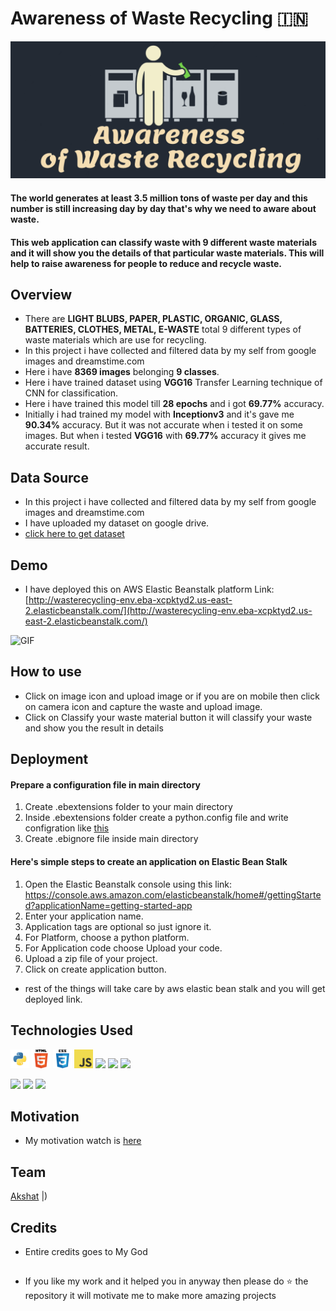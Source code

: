 # Awareness of Waste Recycling :india:
![GIF](static/images/awareness_of_waste_recycling.png)

#### The world generates at least 3.5 million tons of waste per day and this number is still increasing day by day that's why we need to aware about waste.
#### This web application can classify waste with 9 different waste materials and it will show you the details of that particular waste materials. This will help to raise awareness for people to reduce and recycle waste.

## Overview
- There are **LIGHT BLUBS, PAPER, PLASTIC, ORGANIC, GLASS, BATTERIES, CLOTHES, METAL, E-WASTE** total 9 different types of waste materials which are use for recycling.
- In this project i have collected and filtered data by my self from google images and dreamstime.com
- Here i have **8369 images** belonging **9 classes**.
- Here i have trained dataset using **VGG16** Transfer Learning technique of CNN for classification.
- Here i have trained this model till **28 epochs** and i got **69.77%** accuracy.
- Initially i had trained my model with **Inceptionv3** and it's gave me **90.34%** accuracy. But it was not accurate when i tested it on some images. But when i tested **VGG16** with **69.77%** accuracy it gives me accurate result.

## Data Source
- In this project i have collected and filtered data by my self from google images and dreamstime.com
- I have uploaded my dataset on google drive. 
- [click here to get dataset](https://drive.google.com/drive/folders/1P-0X6wDHyAZunuM8C2mO8wtLUyavrjjF?usp=sharing)

## Demo
- I have deployed this on AWS Elastic Beanstalk platform
Link: [http://wasterecycling-env.eba-xcpktyd2.us-east-2.elasticbeanstalk.com/](http://wasterecycling-env.eba-xcpktyd2.us-east-2.elasticbeanstalk.com/)

![GIF](readme_resources/projectDemo.gif)

## How to use
- Click on image icon and upload image or if you are on mobile then click on camera icon and capture the waste and upload image.
- Click on Classify your waste material button it will classify your waste and show you the result in details

## Deployment
#### Prepare a configuration file in main directory
1. Create .ebextensions folder to your main directory
2. Inside .ebextensions folder create a python.config file and write configration like [this](https://github.com/jaysoftic/awareness-of-waste-recycling/blob/master/.ebextensions/python.config)
3. Create .ebignore file inside main directory

#### Here's simple steps to create an application on Elastic Bean Stalk
1. Open the Elastic Beanstalk console using this link: https://console.aws.amazon.com/elasticbeanstalk/home#/gettingStarted?applicationName=getting-started-app
2. Enter your application name.
3. Application tags are optional so just ignore it.
4. For Platform, choose a python platform.
5. For Application code choose Upload your code.
6. Upload a zip file of your project.
7. Click on create application button.

- rest of the things will take care by aws elastic bean stalk and you will get deployed link.

## Technologies Used
<code><img height="30" src="https://raw.githubusercontent.com/github/explore/80688e429a7d4ef2fca1e82350fe8e3517d3494d/topics/python/python.png"></code>
<code><img height="30" src="https://raw.githubusercontent.com/github/explore/80688e429a7d4ef2fca1e82350fe8e3517d3494d/topics/html/html.png"></code>
<code><img height="30" src="https://raw.githubusercontent.com/github/explore/80688e429a7d4ef2fca1e82350fe8e3517d3494d/topics/css/css.png"></code>
<code><img height="30" src="https://raw.githubusercontent.com/github/explore/80688e429a7d4ef2fca1e82350fe8e3517d3494d/topics/javascript/javascript.png"></code>
<code><img height="30" src="https://github.com/tomchen/stack-icons/raw/master/logos/bootstrap.svg"></code>
<code><img height="30" src="https://symbols.getvecta.com/stencil_80/56_flask.3a79b5a056.jpg"></code>
<code><img height="30" src="https://d1.awsstatic.com/icons/console_elasticbeanstalk_icon.0f7eb0140e1ef6c718d3f806beb7183d06756901.png"></code>

<code><img height="30" src="https://raw.githubusercontent.com/numpy/numpy/7e7f4adab814b223f7f917369a72757cd28b10cb/branding/icons/numpylogo.svg"></code>
<code><img height="30" src="https://matplotlib.org/_static/logo2.svg"></code>
<code><img height="30" src="https://upload.wikimedia.org/wikipedia/commons/1/11/TensorFlowLogo.svg"></code>

## Motivation
- My motivation watch is [here](https://www.youtube.com/watch?v=NhF4pXBNfq8)

## Team

[Akshat](https://www.linkedin.com/in/akshat303sri/) |)

## Credits
- Entire credits goes to My God

## 
- If you like my work and it helped you in anyway then please do ⭐ the repository it will motivate me to make more amazing projects
